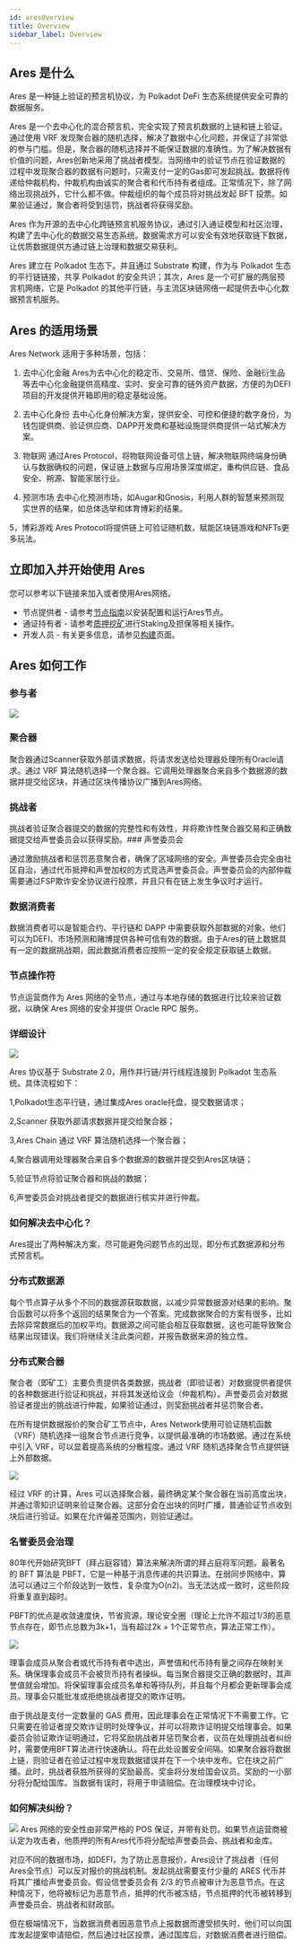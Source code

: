 ```yaml
---
id: aresOverview
title: Overview
sidebar_label: Overview
---
```


## Ares 是什么

Ares 是一种链上验证的预言机协议，为 Polkadot DeFi 生态系统提供安全可靠的数据服务。

Ares 是一个去中心化的混合预言机，完全实现了预言机数据的上链和链上验证。通过使用 VRF 发现聚合器的随机选择，解决了数据中心化问题，并保证了非常低的参与门槛。但是，聚合器的随机选择并不能保证数据的准确性。为了解决数据有价值的问题，Ares创新地采用了挑战者模型。当网络中的验证节点在验证数据的过程中发现聚合器的数据有问题时，只需支付一定的Gas即可发起挑战。数据将传递给仲裁机构，仲裁机构由诚实的聚合者和代币持有者组成。正常情况下，除了网络出现挑战外，它什么都不做。仲裁组织的每个成员将对挑战发起 BFT 投票。如果验证通过，聚合者将受到惩罚，挑战者将获得奖励。

Ares 作为开源的去中心化跨链预言机服务协议，通过引入通证模型和社区治理，构建了去中心化的数据交易生态系统。数据需求方可以安全有效地获取链下数据，让优质数据提供方通过链上治理和数据交易获利。

Ares 建立在 Polkadot 生态下。并且通过 Substrate 构建，作为与 Polkadot 生态的平行链链接，共享 Polkadot 的安全共识；其次，Ares 是一个可扩展的两层预言机网络，它是 Polkadot 的其他平行链，与主流区块链网络一起提供去中心化数据预言机服务。


## Ares 的适用场景

Ares Network 适用于多种场景，包括：

1. 去中心化金融
Ares为去中心化的稳定币、交易所、借贷、保险、金融衍生品等去中心化金融提供高精度、实时、安全可靠的链外资产数据，方便的为DEFI项目的开发提供开箱即用的稳定基础设施。

2. 去中心化身份
去中心化身份解决方案，提供安全、可控和便捷的数字身份，为钱包提供商、验证供应商、DAPP开发商和基础设施提供商提供一站式解决方案。

3. 物联网
通过Ares Protocol，将物联网设备可信上链，解决物联网终端身份确认与数据确权的问题，保证链上数据与应用场景深度绑定，重构供应链、食品安全、朔源、智能家居行业。

4. 预测市场
去中心化预测市场，如Augar和Gnosis，利用人群的智慧来预测现实世界的结果，如总体选举和体育博彩的结果。

5，博彩游戏
Ares Protocol将提供链上可验证随机数，赋能区块链游戏和NFTs更多玩法。


## 立即加入并开始使用 Ares

您可以参考以下链接来加入或者使用Ares网络。

- 节点提供者 - 请参考[节点指南](build-node.md)以安装配置和运行Ares节点。
- 通证持有者 - 请参考[质押挖矿](trojanstaking.md)进行Staking及担保等相关操作。
- 开发人员 - 有关更多信息，请参见[构建](build-getting-started.md)页面。

## Ares 如何工作

### 参与者

![](assets/build/2.png)

### 聚合器

聚合器通过Scanner获取外部请求数据，将请求发送给处理器处理所有Oracle请求。通过 VRF 算法随机选择一个聚合器。它调用处理器聚合来自多个数据源的数据并提交给区块，并通过区块传播协议广播到Ares网络。

### 挑战者

挑战者验证聚合器提交的数据的完整性和有效性，并将欺诈性聚合器交易和正确数据提交给声誉委员会以获得奖励。### 声誉委员会

通过激励挑战者和惩罚恶意聚合者，确保了区域网络的安全。声誉委员会完全由社区自治，通过代币抵押和声誉加权的方式竞选声誉委员会。声誉委员会的内部仲裁需要通过FSP欺诈安全协议进行投票，并且只有在链上发生争议时才运行。

### 数据消费者

数据消费者可以是智能合约、平行链和 DAPP 中需要获取外部数据的对象。他们可以为DEFI、市场预测和赌博提供各种可信有效的数据。由于Ares的链上数据具有一定的数据挑战期，因此数据消费者应按照一定的安全规定获取链上数据。

### 节点操作符

节点运营商作为 Ares 网络的全节点，通过与本地存储的数据进行比较来验证数据，以确保 Ares 网络的安全并提供 Oracle RPC 服务。

### 详细设计
![](assets/build/3.png)

Ares 协议基于 Substrate 2.0，用作并行链/并行线程连接到 Polkadot 生态系统。具体流程如下：

1,Polkadot生态平行链，通过集成Ares oracle托盘，提交数据请求；

2,Scanner 获取外部请求数据并提交给聚合器；

3,Ares Chain 通过 VRF 算法随机选择一个聚合器；

4,聚合器调用处理器聚合来自多个数据源的数据并提交到Ares区块链；

5,验证节点将验证聚合器和挑战的数据；

6,声誉委员会对挑战者提交的数据进行核实并进行仲裁。


### 如何解决去中心化？

Ares提出了两种解决方案，尽可能避免问题节点的出现，即分布式数据源和分布式预言机。

### 分布式数据源

每个节点算子从多个不同的数据源获取数据，以减少异常数据源对结果的影响。聚合函数可以将多个返回的结果聚合为一个答案。完成数据聚合的方案有很多，比如去除异常数据后的加权平均。数据源之间可能会相互获取数据，这也可能导致聚合结果出现错误。我们将继续关注此类问题，并报告数据来源的独立性。

### 分布式聚合器

聚合者（即矿工）主要负责提供各类数据，挑战者（即验证者）对数据提供者提供的各种数据进行验证和挑战，并将其发送给议会（仲裁机构）。声誉委员会对数据验证者提出的挑战进行仲裁，如果验证通过，则奖励挑战者并惩罚聚合者。

在所有提供数据报价的聚合矿工节点中，Ares Network使用可验证随机函数（VRF）随机选择一组聚合节点进行竞争，以提供最准确的市场数据。通过在系统中引入 VRF，可以显着提高系统的分散程度。通过 VRF 随机选择聚合节点提供链上外部数据。

![](assets/build/4.png)

经过 VRF 的计算，Ares 可以选择聚合器，最终确定某个聚合器在当前高度出块，并通过零知识证明来验证聚合器。这部分会在出块的同时广播，普通验证节点收到块后进行验证。如果在允许偏差范围内，则验证通过。

### 名誉委员会治理

80年代开始研究BFT（拜占庭容错）算法来解决所谓的拜占庭将军问题。最著名的 BFT 算法是 PBFT，它是一种基于消息传递的共识算法。在弱同步网络中，算法可以通过三个阶段达到一致性，复杂度为O(n2)。当无法达成一致时，这些阶段将重复直到超时。

PBFT的优点是收敛速度快，节省资源，理论安全圈（理论上允许不超过1/3的恶意节点存在，即节点总数为3k+1，当有超过2k + 1个正常节点，算法正常工作）。

![](assets/build/5.png)

理事会成员从聚合者或代币持有者中选出，声誉值和代币持有量之间存在映射关系。确保理事会成员不会被货币持有者操纵。每当聚合器提交正确的数据时，其声誉值就会增加。将保留理事会成员名单和等待队列，并且每个月都会更新理事会成员。理事会只能批准或拒绝挑战者提交的欺诈证明。

由于挑战是支付一定数量的 GAS 费用，因此理事会在正常情况下不需要工作。它只需要在验证者提交欺诈证明时处理争议，并可以将欺诈证明提交给理事会。如果委员会验证欺诈证明通过，它将奖励挑战者并惩罚聚合者，议员在处理挑战者纠纷时，需要使用BFT算法进行快速确认。将在此处设置安全间隔。如果聚合器将数据上链，则验证者在验证过程中发现数据错误并在下一个块中发布。它在块之前广播。此时，挑战者获胜所获得的奖励最高。奖金将分发给国会议员。奖励的一小部分将分配给国库。当数据有误时，将用于申请赔偿。在治理模块中讨论。

### 如何解决纠纷？
![](assets/build/6.png)
Ares 网络的安全性由非常严格的 POS 保证，并带有处罚。如果节点运营商被认定为攻击者，他质押的所有Ares代币将分配给声誉委员会、挑战者和金库。

对应不同的数据市场，如DEFI，为了防止恶意报价，Ares设计了挑战者（任何Ares全节点）可以反对报价的挑战机制。发起挑战需要支付少量的 ARES 代币并将其广播给声誉委员会。假设信誉委员会有 2/3 的节点被审计为恶意节点。在这种情况下，他将被标记为恶意节点，抵押的代币被冻结，节点抵押的代币被转移到声誉委员会、挑战者和财政部。

但在极端情况下，当数据消费者因恶意节点上报数据而遭受损失时，他们可以向国库发起提案申请赔偿，然后通过社区投票，通过国库后，对数据消费者进行赔偿。
